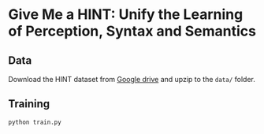 # Give Me a HINT: Unify the Learning of Perception, Syntax and Semantics

## Data
Download the HINT dataset from [Google drive](https://drive.google.com/file/d/1HXmVd0oDfusxgf5Td6fprcpb3ooxpqi0/view?usp=sharing) and upzip to the ```data/``` folder.

## Training
```
python train.py
```


